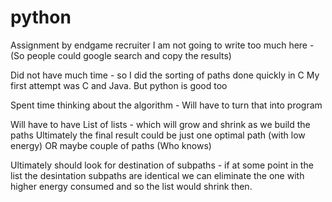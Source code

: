 python
======

Assignment by endgame recruiter
I am not going to write too much here - (So people could google search and copy the results)

Did not have much time - so I did the sorting of paths done quickly in C
My first attempt was C and Java.  But python is good too

Spent time thinking about the algorithm - Will have to turn that into program

Will have to have List of lists - which will grow and shrink as we build the paths
Ultimately the final result could be just one optimal path (with low energy) OR maybe couple of paths
(Who knows)

Ultimately should look for destination of subpaths - if at some point in the list the desintation subpaths are identical
we can eliminate the one with higher energy consumed and so the list would shrink then.
